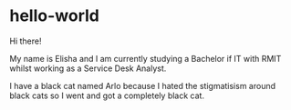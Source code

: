 # hello-world

Hi there!

My name is Elisha and I am currently studying a Bachelor if IT with RMIT whilst working as a Service Desk Analyst. 

I have a black cat named Arlo because I hated the stigmatisism around black cats so I went and got a completely black cat.
